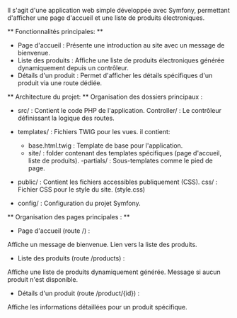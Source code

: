 Il s'agit d'une application web simple développée avec Symfony, permettant d'afficher une page d'accueil et une liste de produits électroniques. 

** Fonctionnalités principales: **
- Page d'accueil : Présente une introduction au site avec un message de bienvenue.
- Liste des produits : Affiche une liste de produits électroniques générée dynamiquement depuis un contrôleur.
- Détails d'un produit : Permet d'afficher les détails spécifiques d'un produit via une route dédiée.


 ** Architecture du projet: **
Organisation des dossiers principaux :
- src/ : Contient le code PHP de l'application.
       Controller/ : Le contrôleur définissant la logique des routes.
- templates/ : Fichiers TWIG pour les vues.
il contient:
    - base.html.twig : Template de base pour l'application.
     - site/ : folder contenant des templates spécifiques (page d'accueil, liste de produits).
      -partials/ : Sous-templates comme le pied de page.
       
- public/ : Contient les fichiers accessibles publiquement (CSS).
css/ : Fichier CSS pour le style du site. (style.css)
- config/ : Configuration du projet Symfony.


** Organisation des pages principales : **
- Page d'accueil (route /) :

Affiche un message de bienvenue.
Lien vers la liste des produits.
- Liste des produits (route /products) :

Affiche une liste de produits dynamiquement générée.
Message si aucun produit n'est disponible.
- Détails d'un produit (route /product/{id}) :

Affiche les informations détaillées pour un produit spécifique.
